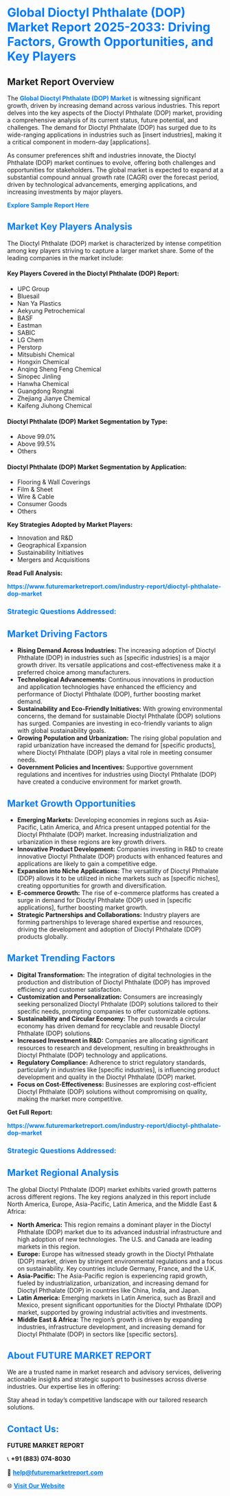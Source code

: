 <h1 style="color: #007BFF;">Global Dioctyl Phthalate (DOP) Market Report 2025-2033: Driving Factors, Growth Opportunities, and Key Players</h1>

<section id="overview">
<h2>Market Report Overview</h2>
<p>The <a href="https://www.futuremarketreport.com/industry-report/dioctyl-phthalate-dop-market" style="color: #007BFF; text-decoration: none;"><strong>Global Dioctyl Phthalate (DOP) Market</strong></a> is witnessing significant growth, driven by increasing demand across various industries. This report delves into the key aspects of the Dioctyl Phthalate (DOP) market, providing a comprehensive analysis of its current status, future potential, and challenges. The demand for Dioctyl Phthalate (DOP) has surged due to its wide-ranging applications in industries such as [insert industries], making it a critical component in modern-day [applications].</p>
<p>As consumer preferences shift and industries innovate, the Dioctyl Phthalate (DOP) market continues to evolve, offering both challenges and opportunities for stakeholders. The global market is expected to expand at a substantial compound annual growth rate (CAGR) over the forecast period, driven by technological advancements, emerging applications, and increasing investments by major players.</p>
</section>

<section id="overview">
<p><a href="https://www.futuremarketreport.com/request-sample/reportId=41462" style="color: #007BFF; text-decoration: none;"><strong>Explore Sample Report Here</strong></a></p>
</section>

<section id="key-players">
<h2 style="color: #007BFF;">Market Key Players Analysis</h2>
<p>The Dioctyl Phthalate (DOP) market is characterized by intense competition among key players striving to capture a larger market share. Some of the leading companies in the market include:</p>
<h4>Key Players Covered in the Dioctyl Phthalate (DOP) Report:</h4>
<ul><li>UPC Group</li><li>Bluesail</li><li>Nan Ya Plastics</li><li>Aekyung Petrochemical</li><li>BASF</li><li>Eastman</li><li>SABIC</li><li>LG Chem</li><li>Perstorp</li><li>Mitsubishi Chemical</li><li>Hongxin Chemical</li><li>Anqing Sheng Feng Chemical</li><li>Sinopec Jinling</li><li>Hanwha Chemical</li><li>Guangdong Rongtai</li><li>Zhejiang Jianye Chemical</li><li>Kaifeng Jiuhong Chemical</li></ul>
<h4>Dioctyl Phthalate (DOP) Market Segmentation by Type:</h4>
<ul><li>Above 99.0%</li><li>Above 99.5%</li><li>Others</li></ul>

<h4>Dioctyl Phthalate (DOP) Market Segmentation by Application:</h4>
<ul><li>Flooring &amp; Wall Coverings</li><li>Film &amp; Sheet</li><li>Wire &amp; Cable</li><li>Consumer Goods</li><li>Others</li></ul>
<p><strong>Key Strategies Adopted by Market Players:</strong></p>
<ul>
<li>Innovation and R&D</li>
<li>Geographical Expansion</li>
<li>Sustainability Initiatives</li>
<li>Mergers and Acquisitions</li>
</ul>
</section>

<section>
<p><strong>Read Full Analysis: </strong></p><a href="https://www.futuremarketreport.com/industry-report/dioctyl-phthalate-dop-market" style="color: #007BFF; text-decoration: none;"><strong>https://www.futuremarketreport.com/industry-report/dioctyl-phthalate-dop-market</strong></a>
<h3 style="color: #007BFF;">Strategic Questions Addressed:</h3>
</section>

<section id="driving-factors">
<h2 style="color: #007BFF;">Market Driving Factors</h2>
<ul>
<li><strong>Rising Demand Across Industries:</strong> The increasing adoption of Dioctyl Phthalate (DOP) in industries such as [specific industries] is a major growth driver. Its versatile applications and cost-effectiveness make it a preferred choice among manufacturers.</li>
<li><strong>Technological Advancements:</strong> Continuous innovations in production and application technologies have enhanced the efficiency and performance of Dioctyl Phthalate (DOP), further boosting market demand.</li>
<li><strong>Sustainability and Eco-Friendly Initiatives:</strong> With growing environmental concerns, the demand for sustainable Dioctyl Phthalate (DOP) solutions has surged. Companies are investing in eco-friendly variants to align with global sustainability goals.</li>
<li><strong>Growing Population and Urbanization:</strong> The rising global population and rapid urbanization have increased the demand for [specific products], where Dioctyl Phthalate (DOP) plays a vital role in meeting consumer needs.</li>
<li><strong>Government Policies and Incentives:</strong> Supportive government regulations and incentives for industries using Dioctyl Phthalate (DOP) have created a conducive environment for market growth.</li>
</ul>
</section>

<section id="growth-opportunities">
<h2 style="color: #007BFF;">Market Growth Opportunities</h2>
<ul>
<li><strong>Emerging Markets:</strong> Developing economies in regions such as Asia-Pacific, Latin America, and Africa present untapped potential for the Dioctyl Phthalate (DOP) market. Increasing industrialization and urbanization in these regions are key growth drivers.</li>
<li><strong>Innovative Product Development:</strong> Companies investing in R&D to create innovative Dioctyl Phthalate (DOP) products with enhanced features and applications are likely to gain a competitive edge.</li>
<li><strong>Expansion into Niche Applications:</strong> The versatility of Dioctyl Phthalate (DOP) allows it to be utilized in niche markets such as [specific niches], creating opportunities for growth and diversification.</li>
<li><strong>E-commerce Growth:</strong> The rise of e-commerce platforms has created a surge in demand for Dioctyl Phthalate (DOP) used in [specific applications], further boosting market growth.</li>
<li><strong>Strategic Partnerships and Collaborations:</strong> Industry players are forming partnerships to leverage shared expertise and resources, driving the development and adoption of Dioctyl Phthalate (DOP) products globally.</li>
</ul>
</section>

<section id="trending-factors">
<h2 style="color: #007BFF;">Market Trending Factors</h2>
<ul>
<li><strong>Digital Transformation:</strong> The integration of digital technologies in the production and distribution of Dioctyl Phthalate (DOP) has improved efficiency and customer satisfaction.</li>
<li><strong>Customization and Personalization:</strong> Consumers are increasingly seeking personalized Dioctyl Phthalate (DOP) solutions tailored to their specific needs, prompting companies to offer customizable options.</li>
<li><strong>Sustainability and Circular Economy:</strong> The push towards a circular economy has driven demand for recyclable and reusable Dioctyl Phthalate (DOP) solutions.</li>
<li><strong>Increased Investment in R&D:</strong> Companies are allocating significant resources to research and development, resulting in breakthroughs in Dioctyl Phthalate (DOP) technology and applications.</li>
<li><strong>Regulatory Compliance:</strong> Adherence to strict regulatory standards, particularly in industries like [specific industries], is influencing product development and quality in the Dioctyl Phthalate (DOP) market.</li>
<li><strong>Focus on Cost-Effectiveness:</strong> Businesses are exploring cost-efficient Dioctyl Phthalate (DOP) solutions without compromising on quality, making the market more competitive.</li>
</ul>
</section>

<section>
<p><strong>Get Full Report: </strong></p><a href="https://www.futuremarketreport.com/industry-report/dioctyl-phthalate-dop-market" style="color: #007BFF; text-decoration: none;"><strong>https://www.futuremarketreport.com/industry-report/dioctyl-phthalate-dop-market</strong></a>
<h3 style="color: #007BFF;">Strategic Questions Addressed:</h3>
</section>


<section id="regional-analysis">
<h2 style="color: #007BFF;">Market Regional Analysis</h2>
<p>The global Dioctyl Phthalate (DOP) market exhibits varied growth patterns across different regions. The key regions analyzed in this report include North America, Europe, Asia-Pacific, Latin America, and the Middle East & Africa:</p>
<ul>
<li><strong>North America:</strong> This region remains a dominant player in the Dioctyl Phthalate (DOP) market due to its advanced industrial infrastructure and high adoption of new technologies. The U.S. and Canada are leading markets in this region.</li>
<li><strong>Europe:</strong> Europe has witnessed steady growth in the Dioctyl Phthalate (DOP) market, driven by stringent environmental regulations and a focus on sustainability. Key countries include Germany, France, and the U.K.</li>
<li><strong>Asia-Pacific:</strong> The Asia-Pacific region is experiencing rapid growth, fueled by industrialization, urbanization, and increasing demand for Dioctyl Phthalate (DOP) in countries like China, India, and Japan.</li>
<li><strong>Latin America:</strong> Emerging markets in Latin America, such as Brazil and Mexico, present significant opportunities for the Dioctyl Phthalate (DOP) market, supported by growing industrial activities and investments.</li>
<li><strong>Middle East & Africa:</strong> The region’s growth is driven by expanding industries, infrastructure development, and increasing demand for Dioctyl Phthalate (DOP) in sectors like [specific sectors].</li>
</ul>
</section>

<footer>
<h2 style="color: #007BFF;">About FUTURE MARKET REPORT</h2>
<p>We are a trusted name in market research and advisory services, delivering actionable insights and strategic support to businesses across diverse industries. Our expertise lies in offering:</p>

<p>Stay ahead in today’s competitive landscape with our tailored research solutions.</p>

<h2 style="color: #007BFF;">Contact Us:</h2>
<p><strong>FUTURE MARKET REPORT</strong></p>
<p>📞 <strong>+91 (883) 074-8030</strong></p>
<p>📧 <strong><a href="mailto:help@futuremarketreport.com" style="color: #007BFF;">help@futuremarketreport.com</a></strong></p>
<p>🌐 <strong><a href="https://www.futuremarketreport.com/" style="color: #007BFF;">Visit Our Website</a></strong></p>
</footer>